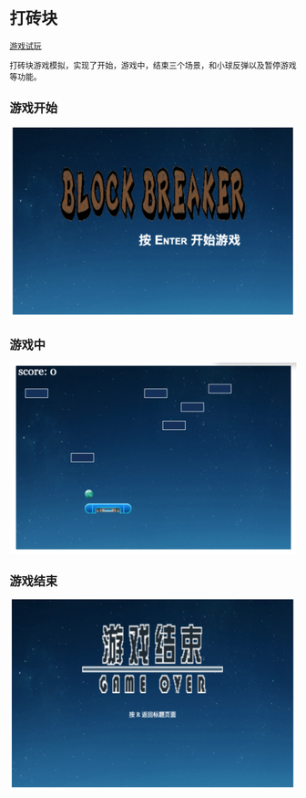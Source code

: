 # 打砖块

[游戏试玩](https://game-arkanoid.netlify.com/)

打砖块游戏模拟，实现了开始，游戏中，结束三个场景，和小球反弹以及暂停游戏等功能。

## 游戏开始

![游戏开始](./demo/scene-begin.png)

## 游戏中

![游戏中](./demo/scene-duration.png)

## 游戏结束

![游戏结束](./demo/scene-end.png)
